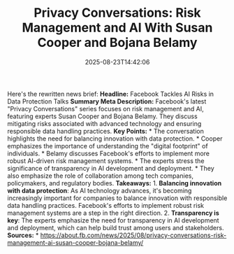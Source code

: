 ﻿---
title: "Privacy Conversations: Risk Management and AI With Susan Cooper and Bojana Belamy"
date: "2025-08-23T14:42:06"
category: "Markets"
summary: ""
slug: "privacy conversations risk management and ai with susan coop"
source_urls:
  - "https://about.fb.com/news/2025/08/privacy-conversations-risk-management-ai-susan-cooper-bojana-belamy/"
seo:
  title: "Privacy Conversations: Risk Management and AI With Susan Cooper and Bojana Belamy | Hash n Hedge"
  description: ""
  keywords: ["news", "markets", "brief"]
---
Here's the rewritten news brief:  **Headline:** Facebook Tackles AI Risks in Data Protection Talks  **Summary Meta Description:** Facebook's latest "Privacy Conversations" series focuses on risk management and AI, featuring experts Susan Cooper and Bojana Belamy. They discuss mitigating risks associated with advanced technology and ensuring responsible data handling practices.  **Key Points:**  * The conversation highlights the need for balancing innovation with data protection. * Cooper emphasizes the importance of understanding the "digital footprint" of individuals. * Belamy discusses Facebook's efforts to implement more robust AI-driven risk management systems. * The experts stress the significance of transparency in AI development and deployment. * They also emphasize the role of collaboration among tech companies, policymakers, and regulatory bodies.  **Takeaways:**  1. **Balancing innovation with data protection**: As AI technology advances, it's becoming increasingly important for companies to balance innovation with responsible data handling practices. Facebook's efforts to implement robust risk management systems are a step in the right direction. 2. **Transparency is key**: The experts emphasize the need for transparency in AI development and deployment, which can help build trust among users and stakeholders.  **Sources:**  * https://about.fb.com/news/2025/08/privacy-conversations-risk-management-ai-susan-cooper-bojana-belamy/ 
